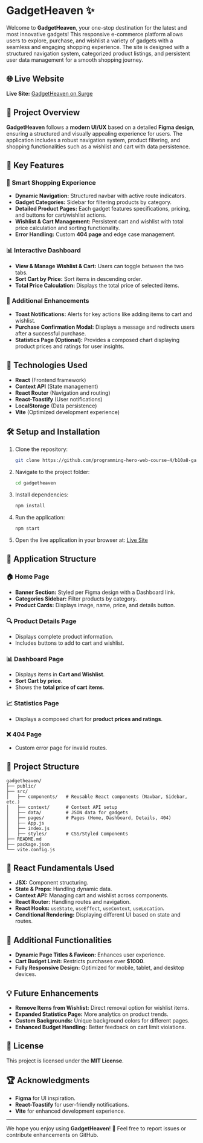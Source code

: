 # GadgetHeaven ✨

Welcome to **GadgetHeaven**, your one-stop destination for the latest and most innovative gadgets! This responsive e-commerce platform allows users to explore, purchase, and wishlist a variety of gadgets with a seamless and engaging shopping experience. The site is designed with a structured navigation system, categorized product listings, and persistent user data management for a smooth shopping journey.

## 🌐 Live Website
**Live Site:** [GadgetHeaven on Surge](https://ab-gadget-heaven.netlify.app/)

## 📑 Project Overview
**GadgetHeaven** follows a **modern UI/UX** based on a detailed **Figma design**, ensuring a structured and visually appealing experience for users. The application includes a robust navigation system, product filtering, and shopping functionalities such as a wishlist and cart with data persistence.

## 🎯 Key Features
### 🛒 Smart Shopping Experience
- **Dynamic Navigation:** Structured navbar with active route indicators.
- **Gadget Categories:** Sidebar for filtering products by category.
- **Detailed Product Pages:** Each gadget features specifications, pricing, and buttons for cart/wishlist actions.
- **Wishlist & Cart Management:** Persistent cart and wishlist with total price calculation and sorting functionality.
- **Error Handling:** Custom **404 page** and edge case management.

### 📊 Interactive Dashboard
- **View & Manage Wishlist & Cart:** Users can toggle between the two tabs.
- **Sort Cart by Price:** Sort items in descending order.
- **Total Price Calculation:** Displays the total price of selected items.

### 🚀 Additional Enhancements
- **Toast Notifications:** Alerts for key actions like adding items to cart and wishlist.
- **Purchase Confirmation Modal:** Displays a message and redirects users after a successful purchase.
- **Statistics Page (Optional):** Provides a composed chart displaying product prices and ratings for user insights.

## 📱 Technologies Used
- **React** (Frontend framework)
- **Context API** (State management)
- **React Router** (Navigation and routing)
- **React-Toastify** (User notifications)
- **LocalStorage** (Data persistence)
- **Vite** (Optimized development experience)

## 🛠 Setup and Installation
1. Clone the repository:
   ```sh
   git clone https://github.com/programming-hero-web-course-4/b10a8-gadget-heaven-smmaksudulhaque2000.git
   ```
2. Navigate to the project folder:
   ```sh
   cd gadgetheaven
   ```
3. Install dependencies:
   ```sh
   npm install
   ```
4. Run the application:
   ```sh
   npm start
   ```
5. Open the live application in your browser at: [Live Site](https://srk-gadget-heaven.netlify.app/)

## 🎨 Application Structure
### 🏠 Home Page
- **Banner Section:** Styled per Figma design with a Dashboard link.
- **Categories Sidebar:** Filter products by category.
- **Product Cards:** Displays image, name, price, and details button.

### 🔍 Product Details Page
- Displays complete product information.
- Includes buttons to add to cart and wishlist.

### 📊 Dashboard Page
- Displays items in **Cart and Wishlist**.
- **Sort Cart by price**.
- Shows the **total price of cart items**.

### 📈 Statistics Page
- Displays a composed chart for **product prices and ratings**.

### ❌ 404 Page
- Custom error page for invalid routes.

## 📂 Project Structure
```
gadgetheaven/
├── public/
├── src/
│   ├── components/   # Reusable React components (Navbar, Sidebar, etc.)
│   ├── context/      # Context API setup
│   ├── data/         # JSON data for gadgets
│   ├── pages/        # Pages (Home, Dashboard, Details, 404)
│   ├── App.js
│   ├── index.js
│   ├── styles/       # CSS/Styled Components
├── README.md
├── package.json
└── vite.config.js
```

## 🧩 React Fundamentals Used
- **JSX:** Component structuring.
- **State & Props:** Handling dynamic data.
- **Context API:** Managing cart and wishlist across components.
- **React Router:** Handling routes and navigation.
- **React Hooks:** `useState`, `useEffect`, `useContext`, `useLocation`.
- **Conditional Rendering:** Displaying different UI based on state and routes.

## 📝 Additional Functionalities
- **Dynamic Page Titles & Favicon:** Enhances user experience.
- **Cart Budget Limit:** Restricts purchases over **$1000**.
- **Fully Responsive Design:** Optimized for mobile, tablet, and desktop devices.

## 💡 Future Enhancements
- **Remove Items from Wishlist:** Direct removal option for wishlist items.
- **Expanded Statistics Page:** More analytics on product trends.
- **Custom Backgrounds:** Unique background colors for different pages.
- **Enhanced Budget Handling:** Better feedback on cart limit violations.

## 📜 License
This project is licensed under the **MIT License**.

## 🏆 Acknowledgments
- **Figma** for UI inspiration.
- **React-Toastify** for user-friendly notifications.
- **Vite** for enhanced development experience.

---
We hope you enjoy using **GadgetHeaven**! 🚀 Feel free to report issues or contribute enhancements on GitHub.

